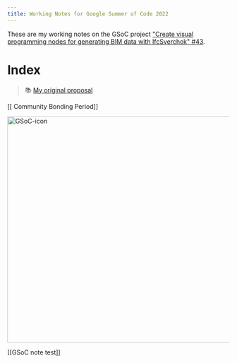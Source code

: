 ```yaml
---
title: Working Notes for Google Summer of Code 2022
---
```


These are my working notes on the GSoC project ["Create visual programming nodes for generating BIM data with IfcSverchok" #43](https://github.com/opencax/GSoC/issues/43).


# Index
> 📚 [My original proposal](GSoC_proposal_mdj.md)

[[ Community Bonding Period]]

<a title="Aswinshenoy, CC BY-SA 4.0 &lt;https://creativecommons.org/licenses/by-sa/4.0&gt;, via Wikimedia Commons" href="https://commons.wikimedia.org/wiki/File:GSoC-icon.svg"><img width="512" alt="GSoC-icon" src="https://upload.wikimedia.org/wikipedia/commons/thumb/8/85/GSoC-icon.svg/512px-GSoC-icon.svg.png"></a>

[[GSoC note test]]